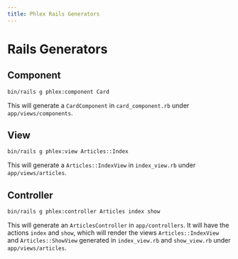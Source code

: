 ```yaml
---
title: Phlex Rails Generators
---
```


# Rails Generators

## Component
```bash
bin/rails g phlex:component Card
```

This will generate a `CardComponent` in `card_component.rb` under `app/views/components`.

## View
```bash
bin/rails g phlex:view Articles::Index
```
This will generate a `Articles::IndexView` in `index_view.rb` under `app/views/articles`.

## Controller
```bash
bin/rails g phlex:controller Articles index show
```
This will generate an `ArticlesController` in `app/controllers`. It will have the actions `index` and `show`, which will render the views `Articles::IndexView` and `Articles::ShowView` generated in `index_view.rb` and `show_view.rb` under `app/views/articles`.